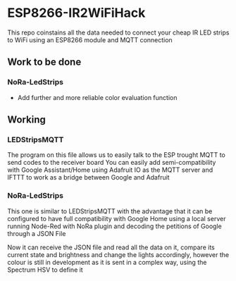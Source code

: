 # ESP8266-IR2WiFiHack
This repo coinstains all the data needed to connect your cheap IR LED strips to WiFi using an ESP8266 module and MQTT connection
## Work to be done
### NoRa-LedStrips
* Add further and more reliable color evaluation function
## Working
### LEDStripsMQTT
The program on this file allows us to easily talk to the ESP trought MQTT to send codes to the receiver board
You can easily add semi-compatibility with Google Assistant/Home using Adafruit IO as the MQTT server and IFTTT to work as a bridge between Google and Adafruit
### NoRa-LedStrips
This one is similar to LEDStripsMQTT with the advantage that it can be configured to have full compatibility with Google Home using a local server running Node-Red with NoRa plugin and decoding the petitions of Google through a JSON File

Now it can receive the JSON file and read all the data on it, compare its current state and brightness and change the lights accordingly, however the colour is still in development as it is sent in a complex way, using the Spectrum HSV to define it
